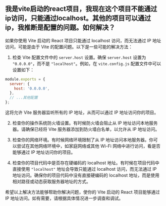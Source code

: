 

## 我是vite启动的react项目，我现在这个项目不能通过ip访问，只能通过localhost。其他的项目可以通过ip，我推断是配置的问题。如何解决？

如果你使用 Vite 启动的 React 项目只能通过 localhost 访问，而无法通过 IP 地址访问，可能是由于 Vite 的配置问题。以下是一些可能的解决方法：

1.  检查 Vite 配置文件中的 `server.host` 设置。确保 `server.host` 设置为 `"0.0.0.0"`，而不是 `"localhost"`。例如，在 `vite.config.js` 配置文件中可以设置如下：

```javascript
module.exports = {
  server: {
    host: '0.0.0.0',
  },
  // ...其他配置
};
```

这将允许 Vite 服务器监听所有的 IP 地址，从而可以通过 IP 地址访问你的项目。

2.  检查你的操作系统防火墙设置。有时候防火墙会阻止从 IP 地址访问本地服务器。请确保已经将 Vite 服务器添加到防火墙白名单，以允许从 IP 地址访问。

3.  检查你的网络环境。有时候网络环境限制了从 IP 地址访问本地服务器。你可以尝试在其他网络环境中，如家庭网络或其他 Wi-Fi 网络中进行访问，看是否能够通过 IP 地址访问你的项目。

4.  检查你的项目代码中是否存在硬编码的 localhost 地址。有时候在项目代码中直接使用 `"localhost"` 地址会导致只能通过 localhost 访问，而无法通过 IP 地址访问。确保你的项目代码中没有直接硬编码的 localhost 地址，而是使用相对路径或动态获取服务器地址的方式。

希望以上解决方法能够帮助你解决问题，使你的 Vite 启动的 React 项目能够通过 IP 地址访问。如有需要，请根据具体情况进一步调查和调试。
